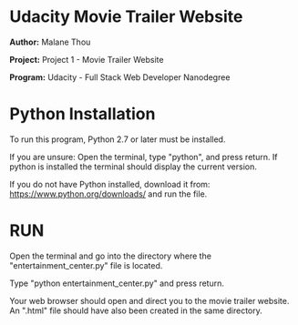 # Udacity Movie Trailer Website
**Author:**	Malane Thou

**Project:** Project 1 - Movie Trailer Website

**Program:** Udacity - Full Stack Web Developer Nanodegree

# Python Installation
To run this program, Python 2.7 or later must be installed.

If you are unsure: Open the terminal, type "python", and press return. If python is installed the terminal should display the current version.

If you do not have Python installed, download it from: https://www.python.org/downloads/ and run the file.

# RUN
Open the terminal and go into the directory where the "entertainment_center.py" file is located.

Type "python entertainment_center.py" and press return.

Your web browser should open and direct you to the movie trailer website. An ".html" file should have also been created in the same directory. 
